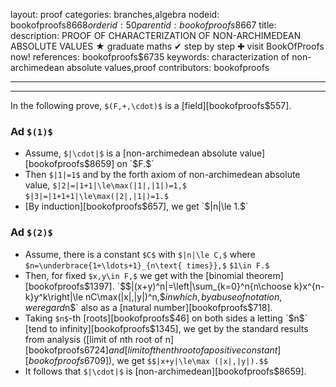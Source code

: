 layout: proof
categories: branches,algebra
nodeid: bookofproofs$8668
orderid: 50
parentid: bookofproofs$8667
title: 
description: PROOF OF CHARACTERIZATION OF NON-ARCHIMEDEAN ABSOLUTE VALUES ★ graduate maths ✔ step by step ✚ visit BookOfProofs now!
references: bookofproofs$6735
keywords: characterization of non-archimedean absolute values,proof
contributors: bookofproofs

---


---

In the following prove, `$(F,+,\cdot)$` is a [field][bookofproofs$557].
### Ad `$(1)$`

* Assume, `$|\cdot|$` is a [non-archimedean absolute value][bookofproofs$8659] on `$F.$`
* Then `$|1|=1$` and by the forth axiom of non-archimedean absolute value, `$|2|=|1+1|\le\max(|1|,|1|)=1,$` `$|3|=|1+1+1|\le\max(|2|,|1|)=1.$`
* [By induction][bookofproofs$657], we get `$|n|\le 1.$`

### Ad `$(2)$`

* Assume, there is a constant `$C$` with `$|n|\le C,$` where `$n=\underbrace{1+\ldots+1}_{n\text{ times}},$` `$1\in F.$`
* Then, for fixed `$x,y\in F,$` we get with the [binomial theorem][bookofproofs$1397].
`$$|(x+y)^n|=\left|\sum_{k=0}^n{n\choose k}x^{n-k}y^k\right|\le nC\max(|x|,|y|)^n,$$`
in which, by abuse of notation, we regard `$n$` also as a [natural number][bookofproofs$718].
* Taking `$n$`-th [roots][bookofproofs$46] on both sides a letting `$n$` [tend to infinity][bookofproofs$1345], we get by the standard results from analysis ([limit of nth root of n][bookofproofs$6724] and [limit of the nth root of a positive constant][bookofproofs$6709]), we get `$$|x+y|\le\max (|x|,|y|).$$`
* It follows that `$|\cdot|$` is [non-archimedean][bookofproofs$8659].
